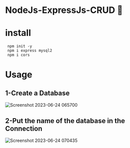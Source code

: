 # NodeJs-ExpressJs-CRUD 	:rocket:
# install 
```
 npm init -y
 npm i express mysql2
 npm i cors
```
# Usage

## 1-Create a Database
![Screenshot 2023-06-24 065700](https://github.com/mody19765/Full-Stack-Project--CRUD-Operations/assets/73292867/47dbaa1f-b3f3-43eb-b01b-ca408d9cf1fc)


 ## 2-Put the name of the database in the Connection 
![Screenshot 2023-06-24 070435](https://github.com/mody19765/Full-Stack-Project--CRUD-Operations/assets/73292867/1bec596e-c59a-4a6e-a4c8-c22248c3e54f)

